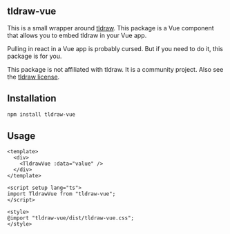 ## tldraw-vue

This is a small wrapper around [tldraw](https://github.com/tldraw/tldraw). This package is a Vue component that allows you to embed tldraw in your Vue app.

Pulling in react in a Vue app is probably cursed. But if you need to do it, this package is for you.

This package is not affiliated with tldraw. It is a community project. Also see the [tldraw license](https://github.com/tldraw/tldraw?tab=License-1-ov-file#readme).

## Installation

```bash
npm install tldraw-vue
```

## Usage

```vue
<template>
  <div>
    <TldrawVue :data="value" />
  </div>
</template>

<script setup lang="ts">
import TldrawVue from "tldraw-vue";
</script>

<style>
@import "tldraw-vue/dist/tldraw-vue.css";
</style>
```

